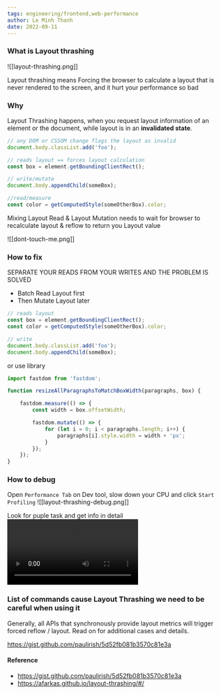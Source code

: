```yaml
---
tags: engineering/frontend,web-performance
author: Le Minh Thanh
date: 2022-09-11
---
```

### What is Layout thrashing
![[layout-thrashing.png]]

Layout thrashing means Forcing the browser to calculate a layout that is never rendered to the screen, and it hurt your performance so bad

### Why
Layout Thrashing happens, when you request layout information of an element or the document, while layout is in an **invalidated state**.

```js
// any DOM or CSSOM change flags the layout as invalid
document.body.classList.add('foo');

// reads layout == forces layout calculation
const box = element.getBoundingClientRect();

// write/mutate
document.body.appendChild(someBox);

//read/measure
const color = getComputedStyle(someOtherBox).color;
```

Mixing Layout Read & Layout Mutation needs to wait for browser to recalculate layout & reflow to return you Layout value

![[dont-touch-me.png]]

### How to fix
SEPARATE YOUR READS FROM YOUR WRITES AND THE PROBLEM IS SOLVED

- Batch Read Layout first
- Then Mutate Layout later

```js
// reads layout
const box = element.getBoundingClientRect();
const color = getComputedStyle(someOtherBox).color;

// write
document.body.classList.add('foo');
document.body.appendChild(someBox);
```

or use library
```js
import fastdom from 'fastdom';

function resizeAllParagraphsToMatchBoxWidth(paragraphs, box) {

    fastdom.measure(() => {
        const width = box.offsetWidth;

        fastdom.mutate(() => {
            for (let i = 0; i < paragraphs.length; i++) {
                paragraphs[i].style.width = width + 'px';
            }
        });
    });
}
```

### How to debug
Open `Performance Tab` on Dev tool, slow down your CPU and click `Start Profiling`
![[layout-thrashing-debug.png]]

Look for puple task and get info in detail
<video src="https://afarkas.github.io/layout-thrashing/material/layout-thrashing-debug.mp4" controls></video>


### List of commands cause Layout Thrashing we need to be careful when using it

Generally, all APIs that synchronously provide layout metrics will trigger forced reflow / layout. Read on for additional cases and details.

https://gist.github.com/paulirish/5d52fb081b3570c81e3a


#### Reference

- https://gist.github.com/paulirish/5d52fb081b3570c81e3a
- https://afarkas.github.io/layout-thrashing/#/
